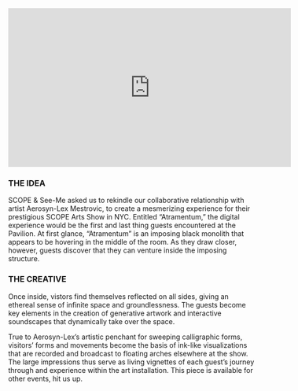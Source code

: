 <div class="video-container">
<iframe src="http://player.vimeo.com/video/92161299" width="575" height="323" frameborder="0" webkitAllowFullScreen mozallowfullscreen allowFullScreen></iframe>
</div>

### THE IDEA

SCOPE & See-Me asked us to rekindle our collaborative relationship with artist Aerosyn-Lex Mestrovic, to create a mesmerizing experience for their prestigious SCOPE Arts Show in NYC. Entitled “Atramentum,” the digital experience would be the first and last thing guests encountered at the Pavilion.
At first glance, “Atramentum” is an imposing black monolith that appears to be hovering in the middle of the room. As they draw closer, however, guests discover that they can venture inside the imposing structure.

### THE CREATIVE
Once inside, vistors find themselves reflected on all sides, giving an ethereal sense of infinite space and groundlessness. The guests become key elements in the creation of generative artwork and interactive soundscapes that dynamically take over the space.

True to Aerosyn-Lex’s artistic penchant for sweeping calligraphic forms, visitors’ forms and movements become the basis of ink-like visualizations that are recorded and broadcast to floating arches elsewhere at the show. The large impressions thus serve as living vignettes of each guest’s journey through and experience within the art installation. This piece is available for other events, hit us up.